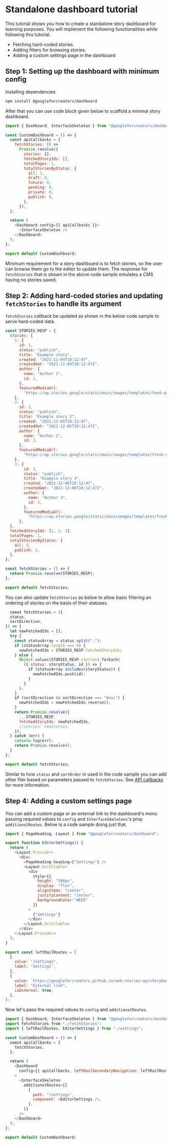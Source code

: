 # Standalone dashboard tutorial

This tutorial shows you how to create a standalone story dashboard for learning purposes. You will implement the following functionalities while following this tutorial.

- Fetching hard-coded stories.
- Adding filters for browsing stories.
- Adding a custom settings page in the dashboard

## Step 1: Setting up the dashboard with minimum config

Installing dependencies

```sh
npm install @googleforcreators/dashboard
```

After that you can use code block given below to scaffold a minimal story dashboard.

```js
import { Dashboard, InterfaceSkeleton } from "@googleforcreators/dashboard";

const CustomDashboard = () => {
  const apiCallbacks = {
    fetchStories: () =>
      Promise.resolve({
        stories: {},
        fetchedStoryIds: [],
        totalPages: 1,
        totalStoriesByStatus: {
          all: 3,
          draft: 0,
          future: 0,
          pending: 0,
          private: 0,
          publish: 0,
        },
      }),
  };

  return (
    <Dashboard config={{ apiCallbacks }}>
      <InterfaceSkeleton />
    </Dashboard>
  );
};

export default CustomDashboard;
```

Minimum requirement for a story dashboard is to fetch stories, so the user can browse them go to the editor to update them. The response for `fetchStories` that is shown in the above code sample emulates a CMS having no stories saved. 

## Step 2: Adding hard-coded stories and updating `fetchStories` to handle its argument

`fetchStories` callback be updated as shown in the below code sample to serve hard-coded data.

```js
const STORIES_RESP = {
  stories: {
    1: {
      id: 1,
      status: "publish",
      title: "Example story",
      created: "2021-11-04T10:12:47",
      createdGmt: "2021-11-04T10:12:47Z",
      author: {
        name: "Author 1",
        id: 1,
      },
      featuredMediaUrl:
        "https://wp.stories.google/static/main/images/templates/food-and-stuff/page1_bg.jpg",
    },
    2: {
      id: 2,
      status: "publish",
      title: "Example story 2",
      created: "2021-12-05T10:12:47",
      createdGmt: "2021-12-05T10:12:47Z",
      author: {
        name: "Author 2",
        id: 2,
      },
      featuredMediaUrl:
        "https://wp.stories.google/static/main/images/templates/fresh-and-bright/page8_figure.jpg",
    },
    3: {
        id: 3,
        status: "publish",
        title: "Example story 3",
        created: "2021-12-06T10:12:47",
        createdGmt: "2021-12-06T10:12:47Z",
        author: {
          name: "Author 3",
          id: 3,
        },
        featuredMediaUrl:
          "https://wp.stories.google/static/main/images/templates/fresh-and-bright/page7_product2.jpg",
      },
  },
  fetchedStoryIds: [1, 2, 3],
  totalPages: 1,
  totalStoriesByStatus: {
    all: 3,
    publish: 2,
  },
};

const fetchStories = () => {
  return Promise.resolve(STORIES_RESP);
};

export default fetchStories;
```

You can also update `fetchStories` as below to allow basic filtering an ordering of stories on the basis of their statuses.

```jsx
  const fetchStories = ({
  status,
  sortDirection,
}) => {
  let newFetchedIds = [];
  try {
    const statusArray = status.split(",");
    if (statusArray.length === 6) {
      newFetchedIds = STORIES_RESP.fetchedStoryIds;
    } else {
      Object.values(STORIES_RESP.stories).forEach(
        ({ status: storyStatus, id }) => {
          if (statusArray.includes(storyStatus)) {
            newFetchedIds.push(id);
          }
        }
      );
    }
    if (sortDirection && sortDirection === "desc") {
      newFetchedIds = newFetchedIds.reverse();
    }
    return Promise.resolve({
      ...STORIES_RESP,
      fetchedStoryIds: newFetchedIds,
      //stories: newStories,
    });
  } catch (err) {
    console.log(err);
    return Promise.resolve();
  }
};

export default fetchStories;
```

Similar to how `status` and `sortOrder` in used in the code sample you can add other filer based on parameters passed to `fetchStories`. See [API callbacks](../integration-layer-api/api-callbacks.md) for more information.

## Step 4: Adding a custom settings page

You can add a custom page or an external link to the dashboard's menu passing required values to `config` and `InterfaceSkeletons`'s prop `additionalRoutes`. Below is a code sample doing just that.

```js
import { PageHeading, Layout } from "@googleforcreators/dashboard";

export function EditorSettings() {
  return (
    <Layout.Provider>
      <div>
        <PageHeading heading={"Settings"} />
        <Layout.Scrollable>
          <div
            style={{
              height: "300px",
              display: "flex",
              alignItems: "center",
              justifyContent: "center",
              backgroundColor:"#EEE"
            }}
          >
            {"Settings"}
          </div>
        </Layout.Scrollable>
      </div>
    </Layout.Provider>
  );
}

export const leftRailRoutes = [
  {
    value: "/settings",
    label: "Settings",
  },
  {
    value: `https://googleforcreators.github.io/web-stories-wp/storybook/iframe.html?id=playground-dashboard--default&args=&viewMode=story#/`,
    label: "External link",
    isExternal: true,
  },
];

```

Now let's pass the required values to `config` and `additionalRoutes`.

```js
import { Dashboard, InterfaceSkeleton } from "@googleforcreators/dashboard";
import fetchStories from "./fetchStories";
import { leftRailRoutes, EditorSettings } from "./settings";

const CustomDashboard = () => {
  const apiCallbacks = {
    fetchStories,
  };

  return (
    <Dashboard
      config={{ apiCallbacks, leftRailSecondaryNavigation: leftRailRoutes }}
    >
      <InterfaceSkeleton
        additionalRoutes={[
          {
            path: "/settings",
            component: <EditorSettings />,
          },
        ]}
      />
    </Dashboard>
  );
};

export default CustomDashboard;
```
